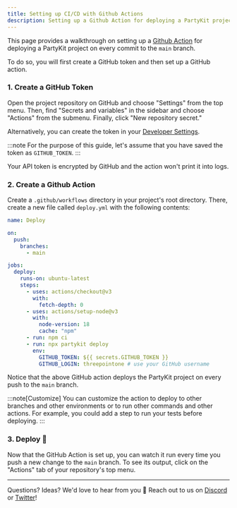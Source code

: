 ```yaml
---
title: Setting up CI/CD with Github Actions
description: Setting up a Github Action for deploying a PartyKit project on every commit to the `main` branch.
---
```


This page provides a walkthrough on setting up a [Github Action](https://github.com/features/actions) for deploying a PartyKit project on every commit to the `main` branch.

To do so, you will first create a GitHub token and then set up a GitHub action.

### 1. Create a GitHub Token

Open the project repository on GitHub and choose "Settings" from the top menu. Then, find "Secrets and variables" in the sidebar and choose "Actions" from the submenu. Finally, click "New repository secret."

Alternatively, you can create the token in your [Developer Settings](https://github.com/settings/tokens/new).

:::note
For the purpose of this guide, let's assume that you have saved the token as `GITHUB_TOKEN`.
:::

Your API token is encrypted by GitHub and the action won't print it into logs.

### 2. Create a Github Action

Create a `.github/workflows` directory in your project's root directory. There, create a new file called `deploy.yml` with the following contents:

```yaml
name: Deploy

on:
  push:
    branches:
      - main

jobs:
  deploy:
    runs-on: ubuntu-latest
    steps:
      - uses: actions/checkout@v3
        with:
          fetch-depth: 0
      - uses: actions/setup-node@v3
        with:
          node-version: 18
          cache: "npm"
      - run: npm ci
      - run: npx partykit deploy
        env:
          GITHUB_TOKEN: ${{ secrets.GITHUB_TOKEN }}
          GITHUB_LOGIN: threepointone # use your GitHub username
```

Notice that the above GitHub action deploys the PartyKit project on every push to the `main` branch.

:::note[Customize]
You can customize the action to deploy to other branches and other environments or to run other commands and other actions. For example, you could add a step to run your tests before deploying.
:::

### 3. Deploy 🚀

Now that the GitHub Action is set up, you can watch it run every time you push a new change to the `main` branch. To see its output, click on the "Actions" tab of your repository's top menu.

---

Questions? Ideas? We'd love to hear from you 🎈 Reach out to us on [Discord](https://discord.gg/KDZb7J4uxJ) or [Twitter](https://twitter.com/partykit_io)!